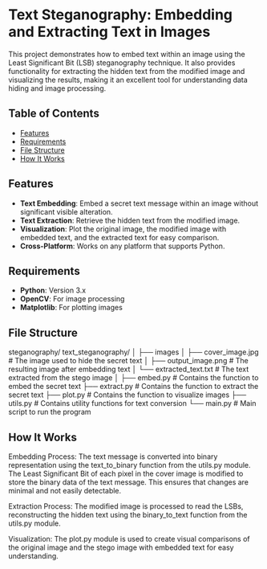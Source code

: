 # Text Steganography: Embedding and Extracting Text in Images

This project demonstrates how to embed text within an image using the Least Significant Bit (LSB) steganography technique. It also provides functionality for extracting the hidden text from the modified image and visualizing the results, making it an excellent tool for understanding data hiding and image processing.

## Table of Contents

- [Features](#features)
- [Requirements](#requirements)
- [File Structure](#file-structure)
- [How It Works](#how-it-works)



## Features

- **Text Embedding**: Embed a secret text message within an image without significant visible alteration.
- **Text Extraction**: Retrieve the hidden text from the modified image.
- **Visualization**: Plot the original image, the modified image with embedded text, and the extracted text for easy comparison.
- **Cross-Platform**: Works on any platform that supports Python.

## Requirements

- **Python**: Version 3.x
- **OpenCV**: For image processing
- **Matplotlib**: For plotting images

 ## File Structure

steganography/
    text_steganography/
    │
    ├── images
    │   ├── cover_image.jpg          # The image used to hide the secret text
    │   ├── output_image.png         # The resulting image after embedding text
    │   └── extracted_text.txt       # The text extracted from the stego image
    │
    ├── embed.py                     # Contains the function to embed the secret text
    ├── extract.py                   # Contains the function to extract the secret text
    ├── plot.py                      # Contains the function to visualize images
    ├── utils.py                     # Contains utility functions for text conversion
    └── main.py                      # Main script to run the program


## How It Works

Embedding Process:
    The text message is converted into binary representation using the text_to_binary function from the utils.py module.
    The Least Significant Bit of each pixel in the cover image is modified to store the binary data of the text message. This ensures that changes are minimal and not easily detectable.

Extraction Process:
    The modified image is processed to read the LSBs, reconstructing the hidden text using the binary_to_text function from the utils.py module.

Visualization:
    The plot.py module is used to create visual comparisons of the original image and the stego image with embedded text for easy understanding.